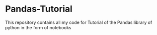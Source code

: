 # Pandas-Tutorial
This repository contains all my code for Tutorial of the Pandas library of python in the form of notebooks
